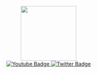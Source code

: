 <div id="header" align="center">
  <img src="https://c.tenor.com/y2JXkY1pXkwAAAAM/cat-computer.gif" width="150"/>
  
  <div id="badges">
  <!-- <a href="your-linkedin-URL">
    <img src="https://img.shields.io/badge/LinkedIn-blue?logo=linkedin&logoColor=white&style=for-the-badge" alt="LinkedIn Badge"/>
  </a> -->
  <a href="https://www.youtube.com/channel/UChOcTt-gojNe1_CAk7Q_z8Q">
    <img src="https://img.shields.io/badge/YouTube-red?logo=youtube&logoColor=white&style=for-the-badge" alt="Youtube Badge"/>
  </a>
  <a href="https://twitter.com/justweat1">
    <img src="https://img.shields.io/badge/Twitter-blue?logo=twitter&logoColor=white&style=for-the-badge" alt="Twitter Badge"/>
  </a>
</div>
</div>


